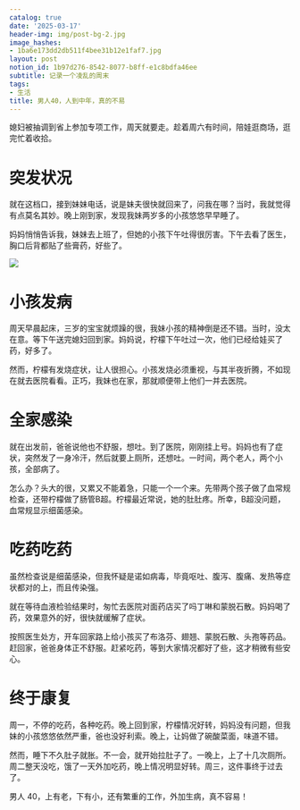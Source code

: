 ```yaml
---
catalog: true
date: '2025-03-17'
header-img: img/post-bg-2.jpg
image_hashes:
- 1ba6e173dd2db511f4bee31b12e1faf7.jpg
layout: post
notion_id: 1b97d276-8542-8077-b8ff-e1c8bdfa46ee
subtitle: 记录一个凌乱的周末
tags:
- 生活
title: 男人40，人到中年，真的不易
---
```


媳妇被抽调到省上参加专项工作，周天就要走。趁着周六有时间，陪娃逛商场，逛完忙着收拾。


# 突发状况


就在这档口，接到妹妹电话，说是妹夫很快就回来了，问我在哪？当时，我就觉得有点莫名其妙。晚上刚到家，发现我妹两岁多的小孩悠悠早早睡了。


妈妈悄悄告诉我，妹妹去上班了，但她的小孩下午吐得很厉害。下午去看了医生，胸口后背都贴了些膏药，好些了。


![](https://ajiao.eu.org/img/in-post/1ba6e173dd2db511f4bee31b12e1faf7.jpg)


# 小孩发病


周天早晨起床，三岁的宝宝就烦躁的很，我妹小孩的精神倒是还不错。当时，没太在意。等下午送完媳妇回到家。妈妈说，柠檬下午吐过一次，他们已经给娃买了药，好多了。


然而，柠檬有发烧症状，让人很担心。小孩发烧必须重视，与其半夜折腾，不如现在就去医院看看。正巧，我妹也在家，那就顺便带上他们一并去医院。


# 全家感染


就在出发前，爸爸说他也不舒服，想吐。到了医院，刚刚挂上号。妈妈也有了症状，突然发了一身冷汗，然后就要上厕所，还想吐。一时间，两个老人，两个小孩，全部病了。


怎么办？头大的很，又累又不能着急，只能一个一个来。先带两个孩子做了血常规检查，还带柠檬做了肠管B超。柠檬最近常说，她的肚肚疼。所幸，B超没问题，血常规显示细菌感染。


# 吃药吃药


虽然检查说是细菌感染，但我怀疑是诺如病毒，毕竟呕吐、腹泻、腹痛、发热等症状都对的上，而且传染强。


就在等待血液检验结果时，匆忙去医院对面药店买了吗丁啉和蒙脱石散。妈妈喝了药，效果意外的好，很快就缓解了症状。


按照医生处方，开车回家路上给小孩买了布洛芬、翅翘、蒙脱石散、头孢等药品。赶回家，爸爸身体正不舒服。赶紧吃药，等到大家情况都好了些，这才稍微有些安心。


# 终于康复


周一，不停的吃药，各种吃药。晚上回到家，柠檬情况好转，妈妈没有问题，但我妹的小孩悠悠依然严重，爸也没好利索。晚上，让妈做了碗酸菜面，味道不错。


然而，睡下不久肚子就胀。不一会，就开始拉肚子了。一晚上，上了十几次厕所。周二整天没吃，饿了一天外加吃药，晚上情况明显好转。周三，这件事终于过去了。


男人 40，上有老，下有小，还有繁重的工作，外加生病，真不容易！
